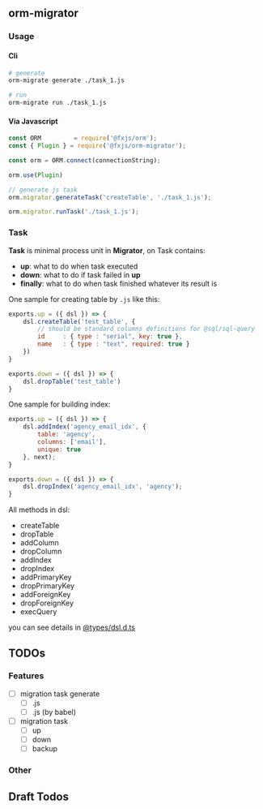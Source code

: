 
## orm-migrator

### Usage

#### Cli

```bash
# generate 
orm-migrate generate ./task_1.js

# run
orm-migrate run ./task_1.js
```

#### Via Javascript
```javascript
const ORM         = require('@fxjs/orm');
const { Plugin } = require('@fxjs/orm-migrator');

const orm = ORM.connect(connectionString);

orm.use(Plugin)

// generate js task
orm.migrator.generateTask('createTable', './task_1.js');

orm.migrator.runTask('./task_1.js');
```

### Task

**Task** is minimal process unit in **Migrator**, on Task contains:
- **up**: what to do when task executed
- **down**: what to do if task failed in **up**
- **finally**: what to do when task finished whatever its result is

One sample for creating table by `.js` like this:

```javascript
exports.up = ({ dsl }) => {
    dsl.createTable('test_table', {
        // should be standard columns definitions for @sql/sql-query
        id     : { type : "serial", key: true },
        name   : { type : "text", required: true }
    })
}

exports.down = ({ dsl }) => {
    dsl.dropTable('test_table')
}
```

One sample for building index:

```javascript
exports.up = ({ dsl }) => {
    dsl.addIndex('agency_email_idx', {
        table: 'agency',
        columns: ['email'],
        unique: true
    }, next);
}

exports.down = ({ dsl }) => {
    dsl.dropIndex('agency_email_idx', 'agency');
}
```

All methods in dsl:

- createTable
- dropTable
- addColumn
- dropColumn
- addIndex
- dropIndex
- addPrimaryKey
- dropPrimaryKey
- addForeignKey
- dropForeignKey
- execQuery

you can see details in [@types/dsl.d.ts](./@types/dsl.d.ts)

## TODOs

### Features

- [ ] migration task generate
    - [ ] .js
    - [ ] .js (by babel)

- [ ] migration task
    - [ ] up
    - [ ] down
    - [ ] backup

### Other

## Draft Todos